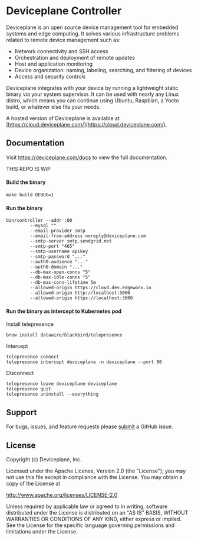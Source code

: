# Deviceplane Controller

Deviceplane is an open source device management tool for embedded systems and edge computing. It solves various infrastructure problems related to remote device management such as:

- Network connectivity and SSH access
- Orchestration and deployment of remote updates
- Host and application monitoring
- Device organization: naming, labeling, searching, and filtering of devices
- Access and security controls

Deviceplane integrates with your device by running a lightweight static binary via your system supervisor. It can be used with nearly any Linux distro, which means you can continue using Ubuntu, Raspbian, a Yocto build, or whatever else fits your needs.

A hosted version of Deviceplane is available at [https://cloud.deviceplane.com/](https://cloud.deviceplane.com/).

## Documentation

Visit <a aria-label="next.js learn" href="https://deviceplane.com/docs">https://deviceplane.com/docs</a> to view the full documentation.

THIS REPO IS WIP

#### Build the binary

```
make build DEBUG=1
```

#### Run the binary

```
bin/controller --addr :80
         --mysql ""
         --email-provider smtp
         --email-from-address noreply@deviceplane.com
         --smtp-server smtp.sendgrid.net
         --smtp-port "465"
         --smtp-username apikey
         --smtp-password "..."
         --auth0-audience "..."
         --auth0-domain "..."
         --db-max-open-conns "5"
         --db-max-idle-conns "5"
         --db-max-conn-lifetime 5m
         --allowed-origin https://cloud.dev.edgeworx.io
         --allowed-origin http://localhost:3000
         --allowed-origin https://localhost:3000
```

#### Run the binary as intercept to Kubernetes pod

Install telepresence

```
brew install datawire/blackbird/telepresence
```

Intercept

```
telepresence connect
telepresence intercept deviceplane -n deviceplane --port 80
```

Disconnect

```
telepresence leave deviceplane-deviceplane
telepresence quit
telepresence uninstall --everything
```

## Support

For bugs, issues, and feature requests please [submit](//github.com/deviceplane/controller/issues/new) a GitHub issue.

## License

Copyright (c) Deviceplane, Inc.

Licensed under the Apache License, Version 2.0 (the "License"); you may not use this file except in compliance with the License. You may obtain a copy of the License at

http://www.apache.org/licenses/LICENSE-2.0

Unless required by applicable law or agreed to in writing, software distributed under the License is distributed on an "AS IS" BASIS, WITHOUT WARRANTIES OR CONDITIONS OF ANY KIND, either express or implied. See the License for the specific language governing permissions and limitations under the License.